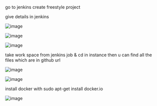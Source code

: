 
go to jenkins create freestyle project 

give details in jenkins

![image](https://user-images.githubusercontent.com/85178565/232262870-393b1603-53c0-4b7f-abe0-5cf741594b71.png)

![image](https://user-images.githubusercontent.com/85178565/232262984-6c756409-735b-46aa-9c73-830144ea1974.png)


![image](https://user-images.githubusercontent.com/85178565/232263150-4421c6ab-19a7-4389-8257-15e554f55ea1.png)

take work space from jenkins job & cd in instance then u can find all the files which are in github url

![image](https://user-images.githubusercontent.com/85178565/232263337-9631e0e1-9b75-4615-89ca-3a00ac254766.png)



![image](https://user-images.githubusercontent.com/85178565/232263538-8c5eff1b-eb39-44d7-90ab-0951186f05d5.png)


install docker with sudo apt-get install docker.io

![image](https://user-images.githubusercontent.com/85178565/232263752-3b6a61fb-f989-4fb3-9ee0-5270d9bdcabd.png)
